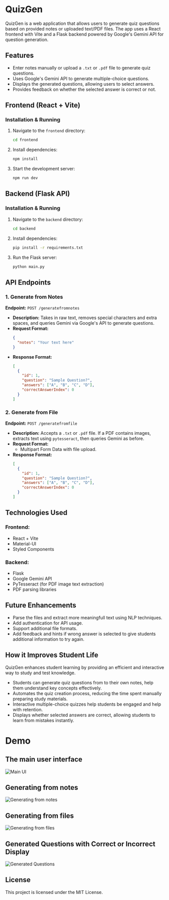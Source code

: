 # QuizGen

QuizGen is a web application that allows users to generate quiz questions based on provided notes or uploaded text/PDF files. The app uses a React frontend with Vite and a Flask backend powered by Google's Gemini API for question generation.

## Features

- Enter notes manually or upload a `.txt` or `.pdf` file to generate quiz questions.
- Uses Google's Gemini API to generate multiple-choice questions.
- Displays the generated questions, allowing users to select answers.
- Provides feedback on whether the selected answer is correct or not.

## Frontend (React + Vite)

### Installation & Running

1. Navigate to the `frontend` directory:
   ```sh
   cd frontend
   ```
2. Install dependencies:
   ```sh
   npm install
   ```
3. Start the development server:
   ```sh
   npm run dev
   ```

## Backend (Flask API)

### Installation & Running

1. Navigate to the `backend` directory:
   ```sh
   cd backend
   ```
2. Install dependencies:
   ```sh
   pip install -r requirements.txt
   ```
3. Run the Flask server:
   ```sh
   python main.py
   ```

## API Endpoints

### 1. Generate from Notes

**Endpoint:** `POST /generatefromnotes`

- **Description:** Takes in raw text, removes special characters and extra spaces, and queries Gemini via Google's API to generate questions.
- **Request Format:**
  ```json
  {
    "notes": "Your text here"
  }
  ```
- **Response Format:**
  ```json
  [
    {
      "id": 1,
      "question": "Sample Question?",
      "answers": ["A", "B", "C", "D"],
      "correctAnswerIndex": 0
    }
  ]
  ```

### 2. Generate from File

**Endpoint:** `POST /generatefromfile`

- **Description:** Accepts a `.txt` or `.pdf` file. If a PDF contains images, extracts text using `pytesseract`, then queries Gemini as before.
- **Request Format:**
  - Multipart Form Data with file upload.
- **Response Format:**
  ```json
  [
    {
      "id": 1,
      "question": "Sample Question?",
      "answers": ["A", "B", "C", "D"],
      "correctAnswerIndex": 0
    }
  ]
  ```

## Technologies Used

### Frontend:

- React + Vite
- Material-UI
- Styled Components

### Backend:

- Flask
- Google Gemini API
- PyTesseract (for PDF image text extraction)
- PDF parsing libraries

## Future Enhancements

- Parse the files and extract more meaningfull text using NLP techniques.
- Add authentication for API usage.
- Support additional file formats.
- Add feedback and hints if wrong answer is selected to give students additional information to try again.

## How it Improves Student Life

QuizGen enhances student learning by providing an efficient and interactive way to study and test knowledge. 
- Students can generate quiz questions from to their own notes, help them understand key concepts effectively.
- Automates the quiz creation process, reducing the time spent manually preparing study materials.
- Interactive multiple-choice quizzes help students be engaged and help with retention.
- Displays whether selected answers are correct, allowing students to learn from mistakes instantly.

# Demo

## The main user interface
![Main UI](demo/main-ui.png)

## Generating from notes
![Generating from notes](demo/fromnotes.png)

## Generating from files
![Generating from files](demo/fromfile.png)

## Generated Questions with Correct or Incorrect Display
![Generated Questions](demo/generated.png)

## License

This project is licensed under the MIT License.
